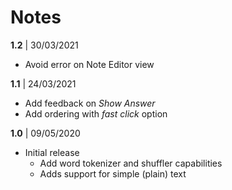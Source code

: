 # Notes

**1.2** | 30/03/2021

* Avoid error on Note Editor view

**1.1** | 24/03/2021

* Add feedback on _Show Answer_
* Add ordering with _fast click_ option

**1.0** | 09/05/2020

* Initial release
  * Add word tokenizer and shuffler capabilities
  * Adds support for simple (plain) text

